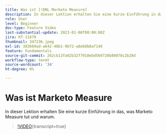 ```yaml
---
title: Was ist [!DNL Marketo Measure]
description: In dieser Lektion erhalten Sie eine kurze Einführung in das, was Marketo Measure tut und warum.
role: User
level: Beginner
doc-type: Feature Video
last-substantial-update: 2023-01-06T00:00:00Z
jira: KT-11679
thumbnail: 347236.jpeg
exl-id: 383669ad-a642-48b1-9b72-a8eb8b8af149
feature: Fundamentals
source-git-commit: 262cb13fa02b32f7918ebd569720b80078c2b28d
workflow-type: tm+mt
source-wordcount: '34'
ht-degree: 0%

---
```


# Was ist Marketo Measure

In dieser Lektion erhalten Sie eine kurze Einführung in das, was Marketo Measure tut und warum.

>[!VIDEO](https://video.tv.adobe.com/v/347236/?learn=on){transcript=true}
